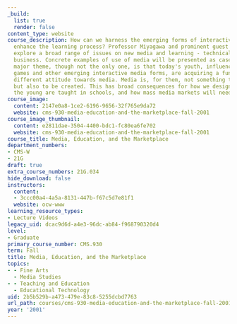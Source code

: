 ```yaml
---
_build:
  list: true
  render: false
content_type: website
course_description: How can we harness the emerging forms of interactive media to
  enhance the learning process? Professor Miyagawa and prominent guest speakers will
  explore a broad range of issues on new media and learning - technical, social, and
  business. Concrete examples of use of media will be presented as case studies. One
  major theme, though not the only one, is that today's youth, influenced by video
  games and other emerging interactive media forms, are acquiring a fundamentally
  different attitude towards media. Media is, for them, not something to be consumed,
  but also to be created. This has broad consequences for how we design media, how
  the young are taught in schools, and how mass media markets will need to adjust.
course_image:
  content: 2147e0a8-1ce2-6196-9656-32f765e9da72
  website: cms-930-media-education-and-the-marketplace-fall-2001
course_image_thumbnail:
  content: e2811dae-3504-4400-bdc1-fc80ea6fe702
  website: cms-930-media-education-and-the-marketplace-fall-2001
course_title: Media, Education, and the Marketplace
department_numbers:
- CMS-W
- 21G
draft: true
extra_course_numbers: 21G.034
hide_download: false
instructors:
  content:
  - 3ccc00a4-4a5a-8131-447b-f67c5d7e81f1
  website: ocw-www
learning_resource_types:
- Lecture Videos
legacy_uid: dcac9d6d-a4e3-96dc-ab84-f968790320d4
level:
- Graduate
primary_course_number: CMS.930
term: Fall
title: Media, Education, and the Marketplace
topics:
- - Fine Arts
  - Media Studies
- - Teaching and Education
  - Educational Technology
uid: 2b5b529b-a473-479e-83c8-5255dcbd7763
url_path: courses/cms-930-media-education-and-the-marketplace-fall-2001
year: '2001'
---
```

